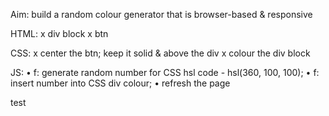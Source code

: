 Aim: build a random colour generator that is browser-based & responsive 

HTML: 
x div block
    x btn

CSS: 
x center the btn; keep it solid & above the div
x colour the div block

JS: 
• f: generate random number for CSS hsl code - hsl(360, 100, 100);
• f: insert number into CSS div colour;
    • refresh the page

test